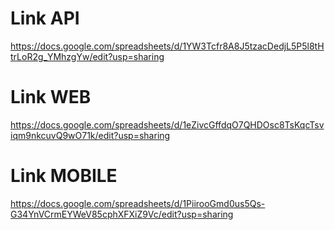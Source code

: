 # Link API
https://docs.google.com/spreadsheets/d/1YW3Tcfr8A8J5tzacDedjL5P5l8tHtrLoR2g_YMhzgYw/edit?usp=sharing

# Link WEB
https://docs.google.com/spreadsheets/d/1eZivcGffdqO7QHDOsc8TsKqcTsviqm9nkcuvQ9wO71k/edit?usp=sharing

# Link MOBILE
https://docs.google.com/spreadsheets/d/1PiirooGmd0us5Qs-G34YnVCrmEYWeV85cphXFXiZ9Vc/edit?usp=sharing
